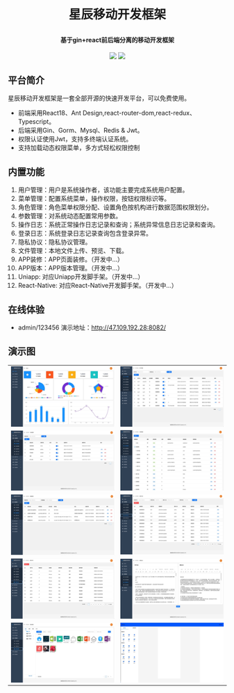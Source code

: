 
<h1 align="center" style="margin: 30px 0 30px; font-weight: bold;">星辰移动开发框架</h1>
<h4 align="center">基于gin+react前后端分离的移动开发框架</h4>
<p align="center">
	<a href="#"><img src="https://img.shields.io/github/stars/unicornB/shadmin.svg?style=social&label=Stars"></a>
	<a href="#"><img src="https://img.shields.io/badge/shadmin-v1.0.0-brightgreen.svg"></a>
</p>

## 平台简介

星辰移动开发框架是一套全部开源的快速开发平台，可以免费使用。

* 前端采用React18、Ant Design,react-router-dom,react-redux、Typescript。
* 后端采用Gin、Gorm、Mysql、Redis & Jwt。
* 权限认证使用Jwt，支持多终端认证系统。
* 支持加载动态权限菜单，多方式轻松权限控制

## 内置功能

1.  用户管理：用户是系统操作者，该功能主要完成系统用户配置。
2.  菜单管理：配置系统菜单，操作权限，按钮权限标识等。
3.  角色管理：角色菜单权限分配、设置角色按机构进行数据范围权限划分。
4.  参数管理：对系统动态配置常用参数。
5.  操作日志：系统正常操作日志记录和查询；系统异常信息日志记录和查询。
6.  登录日志：系统登录日志记录查询包含登录异常。
7.  隐私协议：隐私协议管理。
8.  文件管理：本地文件上传、预览、下载。
9.  APP装修：APP页面装修。（开发中...）
10. APP版本：APP版本管理。（开发中...）
11. Uniapp: 对应Uniapp开发脚手架。（开发中...）
12. React-Native: 对应React-Native开发脚手架。（开发中...）



## 在线体验

- admin/123456
演示地址：http://47.109.192.28:8082/


## 演示图

<table>
    <tr>
        <td><img src="https://github.com/unicornB/shadmin/blob/master/images/1.jpg?raw=true"/></td>
        <td><img src="https://github.com/unicornB/shadmin/blob/master/images/2.jpg?raw=true"/></td>
    </tr>
    <tr>
        <td><img src="https://github.com/unicornB/shadmin/blob/master/images/3.jpg?raw=true"/></td>
        <td><img src="https://github.com/unicornB/shadmin/blob/master/images/4.jpg?raw=true"/></td>
    </tr>
    <tr>
        <td><img src="https://github.com/unicornB/shadmin/blob/master/images/5.jpg?raw=true"/></td>
        <td><img src="https://github.com/unicornB/shadmin/blob/master/images/6.jpg?raw=true"/></td>
    </tr>
	<tr>
        <td><img src="https://github.com/unicornB/shadmin/blob/master/images/7.jpg?raw=true"/></td>
        <td><img src="https://github.com/unicornB/shadmin/blob/master/images/8.jpg?raw=true"/></td>
    </tr>	 
    <tr>
        <td><img src="https://github.com/unicornB/shadmin/blob/master/images/9.jpg?raw=true"/></td>
        <td><img src="https://github.com/unicornB/shadmin/blob/master/images/10.jpg?raw=true"/></td>
    </tr>
	
</table>


